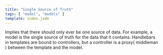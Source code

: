 ```yaml
---
title: "Single Source of Truth"
tags: [ "model", "models" ]
template: index.jade
---
```

Implies that there should only ever be one source of data. For example, a model is the single source of truth for the
data that it contains. Handlebars in templates are bound to controllers, but a controller is a proxy( middleman )
between the template and the model.
